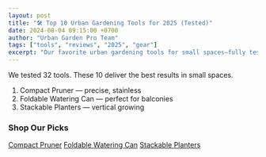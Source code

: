 ```yaml
---
layout: post
title: "🛠️ Top 10 Urban Gardening Tools for 2025 (Tested)"
date: 2024-08-04 09:15:00 +0700
author: "Urban Garden Pro Team"
tags: ["tools", "reviews", "2025", "gear"]
excerpt: "Our favorite urban gardening tools for small spaces—fully tested with links and deals."
---
```


We tested 32 tools. These 10 deliver the best results in small spaces.

1. Compact Pruner — precise, stainless  
2. Foldable Watering Can — perfect for balconies  
3. Stackable Planters — vertical growing

<div class="affiliate-box">
<h3>Shop Our Picks</h3>
<a class="affiliate-button" target="_blank" href="https://amazon.com/dp/B08PRUNER25?tag=kokman-20">Compact Pruner</a>
<a class="affiliate-button" target="_blank" href="https://amazon.com/dp/B08FOLDWATER?tag=kokman-20">Foldable Watering Can</a>
<a class="affiliate-button" target="_blank" href="https://amazon.com/dp/B08STACKPLANT?tag=kokman-20">Stackable Planters</a>
</div>
